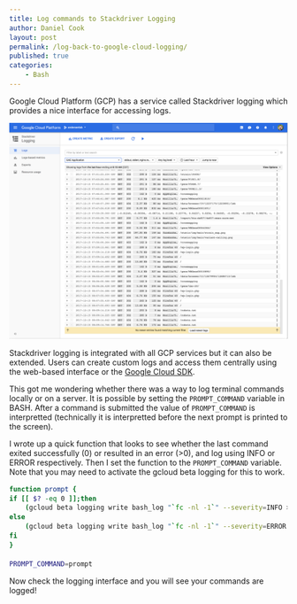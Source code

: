 ```yaml
---
title: Log commands to Stackdriver Logging
author: Daniel Cook
layout: post
permalink: /log-back-to-google-cloud-logging/
published: true
categories:
    - Bash
---
```


Google Cloud Platform (GCP) has a service called Stackdriver logging which provides a nice interface for accessing logs.

![](media/gcp-logs.png)

Stackdriver logging is integrated with all GCP services but it can also be extended. Users can create custom logs and access them centrally using the web-based interface or the [Google Cloud SDK](https://cloud.google.com/sdk/).

This got me wondering whether there was a way to log terminal commands locally or on a server. It is possible by setting the `PROMPT_COMMAND` variable in BASH. After a command is submitted the value of `PROMPT_COMMAND` is interpretted (technically it is interpretted before the next prompt is printed to the screen).

I wrote up a quick function that looks to see whether the last command exited successfully (0) or resulted in an error (>0), and log using INFO or ERROR respectively. Then I set the function to the `PROMPT_COMMAND` variable. Note that you may need to activate the gcloud beta logging for this to work.

```bash
function prompt {
if [[ $? -eq 0 ]];then
    (gcloud beta logging write bash_log "`fc -nl -1`" --severity=INFO > /dev/null 2>&1 &)
else
    (gcloud beta logging write bash_log "`fc -nl -1`" --severity=ERROR > /dev/null 2>&1 &)
fi
}

PROMPT_COMMAND=prompt
```

Now check the logging interface and you will see your commands are logged!